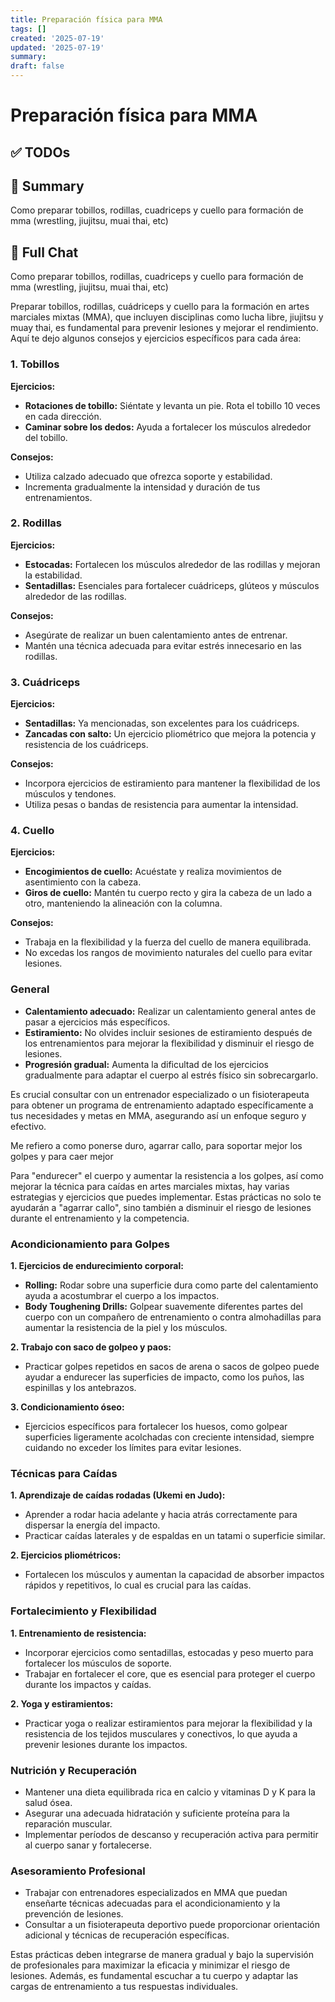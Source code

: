 ```yaml
---
title: Preparación física para MMA
tags: []
created: '2025-07-19'
updated: '2025-07-19'
summary:
draft: false
---
```


# Preparación física para MMA

## ✅ TODOs


## 📌 Summary
Como preparar tobillos, rodillas, cuadriceps y cuello para formación de mma (wrestling, jiujitsu, muai thai, etc)

## 🧠 Full Chat


Como preparar tobillos, rodillas, cuadriceps y cuello para formación de mma (wrestling, jiujitsu, muai thai, etc) 

Preparar tobillos, rodillas, cuádriceps y cuello para la formación en artes marciales mixtas (MMA), que incluyen disciplinas como lucha libre, jiujitsu y muay thai, es fundamental para prevenir lesiones y mejorar el rendimiento. Aquí te dejo algunos consejos y ejercicios específicos para cada área:

### 1. Tobillos
**Ejercicios:**
- **Rotaciones de tobillo:** Siéntate y levanta un pie. Rota el tobillo 10 veces en cada dirección.
- **Caminar sobre los dedos:** Ayuda a fortalecer los músculos alrededor del tobillo.

**Consejos:**
- Utiliza calzado adecuado que ofrezca soporte y estabilidad.
- Incrementa gradualmente la intensidad y duración de tus entrenamientos.

### 2. Rodillas
**Ejercicios:**
- **Estocadas:** Fortalecen los músculos alrededor de las rodillas y mejoran la estabilidad.
- **Sentadillas:** Esenciales para fortalecer cuádriceps, glúteos y músculos alrededor de las rodillas.

**Consejos:**
- Asegúrate de realizar un buen calentamiento antes de entrenar.
- Mantén una técnica adecuada para evitar estrés innecesario en las rodillas.

### 3. Cuádriceps
**Ejercicios:**
- **Sentadillas:** Ya mencionadas, son excelentes para los cuádriceps.
- **Zancadas con salto:** Un ejercicio pliométrico que mejora la potencia y resistencia de los cuádriceps.

**Consejos:**
- Incorpora ejercicios de estiramiento para mantener la flexibilidad de los músculos y tendones.
- Utiliza pesas o bandas de resistencia para aumentar la intensidad.

### 4. Cuello
**Ejercicios:**
- **Encogimientos de cuello:** Acuéstate y realiza movimientos de asentimiento con la cabeza.
- **Giros de cuello:** Mantén tu cuerpo recto y gira la cabeza de un lado a otro, manteniendo la alineación con la columna.

**Consejos:**
- Trabaja en la flexibilidad y la fuerza del cuello de manera equilibrada.
- No excedas los rangos de movimiento naturales del cuello para evitar lesiones.

### General
- **Calentamiento adecuado:** Realizar un calentamiento general antes de pasar a ejercicios más específicos.
- **Estiramiento:** No olvides incluir sesiones de estiramiento después de los entrenamientos para mejorar la flexibilidad y disminuir el riesgo de lesiones.
- **Progresión gradual:** Aumenta la dificultad de los ejercicios gradualmente para adaptar el cuerpo al estrés físico sin sobrecargarlo.

Es crucial consultar con un entrenador especializado o un fisioterapeuta para obtener un programa de entrenamiento adaptado específicamente a tus necesidades y metas en MMA, asegurando así un enfoque seguro y efectivo.

Me refiero a como ponerse duro, agarrar callo, para soportar mejor los golpes y para caer mejor

Para "endurecer" el cuerpo y aumentar la resistencia a los golpes, así como mejorar la técnica para caídas en artes marciales mixtas, hay varias estrategias y ejercicios que puedes implementar. Estas prácticas no solo te ayudarán a "agarrar callo", sino también a disminuir el riesgo de lesiones durante el entrenamiento y la competencia.

### Acondicionamiento para Golpes
**1. Ejercicios de endurecimiento corporal:**
   - **Rolling:** Rodar sobre una superficie dura como parte del calentamiento ayuda a acostumbrar el cuerpo a los impactos.
   - **Body Toughening Drills:** Golpear suavemente diferentes partes del cuerpo con un compañero de entrenamiento o contra almohadillas para aumentar la resistencia de la piel y los músculos.

**2. Trabajo con saco de golpeo y paos:**
   - Practicar golpes repetidos en sacos de arena o sacos de golpeo puede ayudar a endurecer las superficies de impacto, como los puños, las espinillas y los antebrazos.

**3. Condicionamiento óseo:**
   - Ejercicios específicos para fortalecer los huesos, como golpear superficies ligeramente acolchadas con creciente intensidad, siempre cuidando no exceder los límites para evitar lesiones.

### Técnicas para Caídas
**1. Aprendizaje de caídas rodadas (Ukemi en Judo):**
   - Aprender a rodar hacia adelante y hacia atrás correctamente para dispersar la energía del impacto.
   - Practicar caídas laterales y de espaldas en un tatami o superficie similar.

**2. Ejercicios pliométricos:**
   - Fortalecen los músculos y aumentan la capacidad de absorber impactos rápidos y repetitivos, lo cual es crucial para las caídas.

### Fortalecimiento y Flexibilidad
**1. Entrenamiento de resistencia:**
   - Incorporar ejercicios como sentadillas, estocadas y peso muerto para fortalecer los músculos de soporte.
   - Trabajar en fortalecer el core, que es esencial para proteger el cuerpo durante los impactos y caídas.

**2. Yoga y estiramientos:**
   - Practicar yoga o realizar estiramientos para mejorar la flexibilidad y la resistencia de los tejidos musculares y conectivos, lo que ayuda a prevenir lesiones durante los impactos.

### Nutrición y Recuperación
- Mantener una dieta equilibrada rica en calcio y vitaminas D y K para la salud ósea.
- Asegurar una adecuada hidratación y suficiente proteína para la reparación muscular.
- Implementar períodos de descanso y recuperación activa para permitir al cuerpo sanar y fortalecerse.

### Asesoramiento Profesional
- Trabajar con entrenadores especializados en MMA que puedan enseñarte técnicas adecuadas para el acondicionamiento y la prevención de lesiones.
- Consultar a un fisioterapeuta deportivo puede proporcionar orientación adicional y técnicas de recuperación específicas.

Estas prácticas deben integrarse de manera gradual y bajo la supervisión de profesionales para maximizar la eficacia y minimizar el riesgo de lesiones. Además, es fundamental escuchar a tu cuerpo y adaptar las cargas de entrenamiento a tus respuestas individuales.
